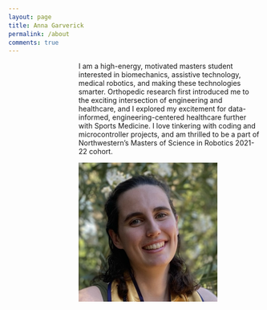 ```yaml
---
layout: page
title: Anna Garverick
permalink: /about
comments: true
---
```


<div class="row justify-content-between">
<div style="margin-left: 10em;" class="col-md-8 pr-5">

<p>I am a high-energy, motivated masters student interested in biomechanics, assistive technology, medical robotics, and making these technologies smarter. Orthopedic research first introduced me to the exciting intersection of engineering and healthcare, and I explored my excitement for data-informed, engineering-centered healthcare further with Sports Medicine. I love tinkering with coding and microcontroller projects, and am thrilled to be a part of Northwestern’s Masters of Science in Robotics 2021-22 cohort.</p>

<img class="shadow-lg" src="assets/images/headshot.jpeg" width = "277" height = "277" alt="Headshot"/>

</div>
</div>
